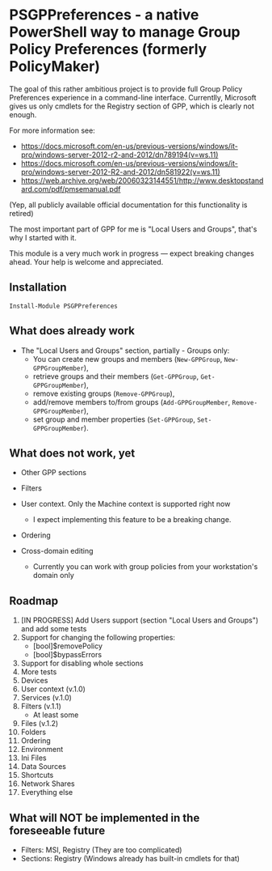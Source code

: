 # PSGPPreferences - a native PowerShell way to manage Group Policy Preferences (formerly PolicyMaker)

The goal of this rather ambitious project is to provide full Group Policy Preferences experience in a command-line interface. Currentlly, Microsoft gives us only cmdlets for the Registry section of GPP, which is clearly not enough.

For more information see:
* https://docs.microsoft.com/en-us/previous-versions/windows/it-pro/windows-server-2012-r2-and-2012/dn789194(v=ws.11)
* https://docs.microsoft.com/en-us/previous-versions/windows/it-pro/windows-server-2012-R2-and-2012/dn581922(v=ws.11)
* https://web.archive.org/web/20060323144551/http://www.desktopstandard.com/pdf/pmsemanual.pdf

(Yep, all publicly available official documentation for this functionality is retired)

The most important part of GPP for me is "Local Users and Groups", that's why I started with it.

This module is a very much work in progress — expect breaking changes ahead.
Your help is welcome and appreciated.

## Installation

`Install-Module PSGPPreferences`

## What does already work

* The "Local Users and Groups" section, partially - Groups only:
  * You can create new groups and members (`New-GPPGroup`, `New-GPPGroupMember`),
  * retrieve groups and their members (`Get-GPPGroup`, `Get-GPPGroupMember`),
  * remove existing groups (`Remove-GPPGroup`),
  * add/remove members to/from groups (`Add-GPPGroupMember`, `Remove-GPPGroupMember`),
  * set group and member properties (`Set-GPPGroup`, `Set-GPPGroupMember`).

## What does not work, yet

* Other GPP sections
* Filters
* User context. Only the Machine context is supported right now

  * I expect implementing this feature to be a breaking change.
* Ordering
* Cross-domain editing

  * Currently you can work with group policies from your workstation's domain only

## Roadmap

1. [IN PROGRESS] Add Users support (section "Local Users and Groups") and add some tests
1. Support for changing the following properties:
    * [bool]$removePolicy
    * [bool]$bypassErrors
1. Support for disabling whole sections
1. More tests
1. Devices
1. User context (v.1.0)
1. Services (v.1.0)
1. Filters (v.1.1)
    * At least some
1. Files (v.1.2)
1. Folders
1. Ordering
1. Environment
1. Ini Files
1. Data Sources
1. Shortcuts
1. Network Shares
1. Everything else

## What will NOT be implemented in the foreseeable future

* Filters: MSI, Registry (They are too complicated)
* Sections: Registry (Windows already has built-in cmdlets for that)
